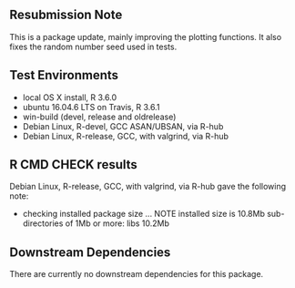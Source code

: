 ## Resubmission Note
This is a package update, mainly improving the plotting functions. It also fixes the random number seed used in tests.

## Test Environments
* local OS X install, R 3.6.0
* ubuntu 16.04.6 LTS on Travis, R 3.6.1
* win-build (devel, release and oldrelease)
* Debian Linux, R-devel, GCC ASAN/UBSAN, via R-hub
* Debian Linux, R-release, GCC, with valgrind, via R-hub

## R CMD CHECK results

Debian Linux, R-release, GCC, with valgrind, via R-hub gave the following note:

* checking installed package size ... NOTE
  installed size is 10.8Mb
  sub-directories of 1Mb or more:
    libs  10.2Mb

## Downstream Dependencies
There are currently no downstream dependencies for this package.

